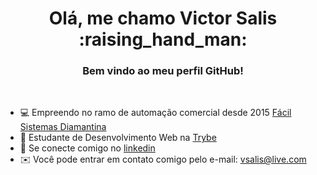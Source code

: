 <h1 align="center">Olá, me chamo Victor Salis :raising_hand_man:</h1>
<h3 align="center">Bem vindo ao meu perfil GitHub!</h3>

<br>

* 💻 Empreendo no ramo de automação comercial desde 2015 <a href="https://facilsistemas.com.br/revenda-diamantina/">Fácil Sistemas Diamantina<a/>
* 🧠 Estudante de Desenvolvimento Web na <a href="https://www.betrybe.com/">Trybe<a/>
* 🔗 Se conecte comigo no <a href="https://linkedin.com/in/vsalis" target="blank">linkedin</a>
* ✉️ Você pode entrar em contato comigo pelo e-mail: [vsalis@live.com](mailto:vsalis@live.com)
